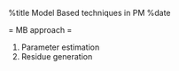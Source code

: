 %title Model Based techniques in PM
%date

= MB approach =
1. Parameter estimation
2. Residue generation


